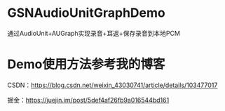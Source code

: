 # GSNAudioUnitGraphDemo
通过AudioUnit+AUGraph实现录音+耳返+保存录音到本地PCM

# Demo使用方法参考我的博客
CSDN：https://blog.csdn.net/weixin_43030741/article/details/103477017

掘金：https://juejin.im/post/5def4af26fb9a016544bd161
